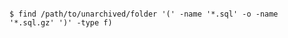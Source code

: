 <!-- usedin: [ _includes/_inlines/AddOns/common/database-backups/database-backups_postgresql-v1.md] -->

```

$ find /path/to/unarchived/folder '(' -name '*.sql' -o -name '*.sql.gz' ')' -type f) 

```
